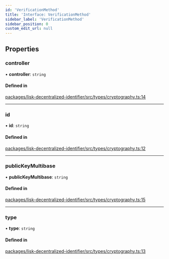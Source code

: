 ```yaml
---
id: 'VerificationMethod'
title: 'Interface: VerificationMethod'
sidebar_label: 'VerificationMethod'
sidebar_position: 0
custom_edit_url: null
---
```


## Properties

### controller

• **controller**: `string`

#### Defined in

[packages/lisk-decentralized-identifier/src/types/cryptography.ts:14](https://github.com/aldhosutra/lisk-did/blob/dd73109/packages/lisk-decentralized-identifier/src/types/cryptography.ts#L14)

---

### id

• **id**: `string`

#### Defined in

[packages/lisk-decentralized-identifier/src/types/cryptography.ts:12](https://github.com/aldhosutra/lisk-did/blob/dd73109/packages/lisk-decentralized-identifier/src/types/cryptography.ts#L12)

---

### publicKeyMultibase

• **publicKeyMultibase**: `string`

#### Defined in

[packages/lisk-decentralized-identifier/src/types/cryptography.ts:15](https://github.com/aldhosutra/lisk-did/blob/dd73109/packages/lisk-decentralized-identifier/src/types/cryptography.ts#L15)

---

### type

• **type**: `string`

#### Defined in

[packages/lisk-decentralized-identifier/src/types/cryptography.ts:13](https://github.com/aldhosutra/lisk-did/blob/dd73109/packages/lisk-decentralized-identifier/src/types/cryptography.ts#L13)
